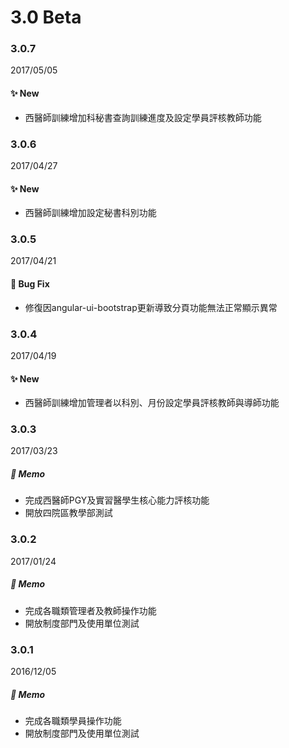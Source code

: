 # 3.0 Beta
### 3.0.7
2017/05/05
#### :sparkles: New
- 西醫師訓練增加科秘書查詢訓練進度及設定學員評核教師功能
### 3.0.6
2017/04/27
#### :sparkles: New
- 西醫師訓練增加設定秘書科別功能
### 3.0.5
2017/04/21
#### :construction: Bug Fix
- 修復因angular-ui-bootstrap更新導致分頁功能無法正常顯示異常
### 3.0.4
2017/04/19
#### :sparkles: New
- 西醫師訓練增加管理者以科別、月份設定學員評核教師與導師功能
### 3.0.3
2017/03/23
##### :memo: Memo
- 完成西醫師PGY及實習醫學生核心能力評核功能
- 開放四院區教學部測試
### 3.0.2
2017/01/24
##### :memo: Memo
- 完成各職類管理者及教師操作功能
- 開放制度部門及使用單位測試
### 3.0.1
2016/12/05
##### :memo: Memo
- 完成各職類學員操作功能
- 開放制度部門及使用單位測試
